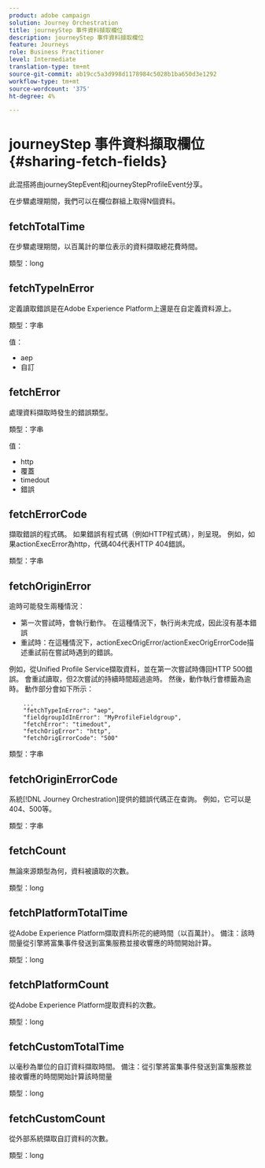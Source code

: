 ```yaml
---
product: adobe campaign
solution: Journey Orchestration
title: journeyStep 事件資料擷取欄位
description: journeyStep 事件資料擷取欄位
feature: Journeys
role: Business Practitioner
level: Intermediate
translation-type: tm+mt
source-git-commit: ab19cc5a3d998d1178984c5028b1ba650d3e1292
workflow-type: tm+mt
source-wordcount: '375'
ht-degree: 4%

---
```



# journeyStep 事件資料擷取欄位 {#sharing-fetch-fields}

此混搭將由journeyStepEvent和journeyStepProfileEvent分享。

在步驟處理期間，我們可以在欄位群組上取得N個資料。

## fetchTotalTime

在步驟處理期間，以百萬計的單位表示的資料擷取總花費時間。

類型：long

## fetchTypeInError

定義讀取錯誤是在Adobe Experience Platform上還是在自定義資料源上。

類型：字串

值：
* aep
* 自訂

## fetchError

處理資料擷取時發生的錯誤類型。

類型：字串

值：
* http
* 覆蓋
* timedout
* 錯誤

## fetchErrorCode

擷取錯誤的程式碼。 如果錯誤有程式碼（例如HTTP程式碼），則呈現。 例如，如果actionExecError為http，代碼404代表HTTP 404錯誤。

類型：字串

## fetchOriginError

逾時可能發生兩種情況：

* 第一次嘗試時，會執行動作。 在這種情況下，執行尚未完成，因此沒有基本錯誤
* 重試時：在這種情況下，actionExecOrigError/actionExecOrigErrorCode描述重試前在嘗試時遇到的錯誤。

例如，從Unified Profile Service擷取資料，並在第一次嘗試時傳回HTTP 500錯誤。 會重試讀取，但2次嘗試的持續時間超過逾時。 然後，動作執行會標籤為逾時。 動作部分會如下所示：

```
    ...
    "fetchTypeInError": "aep",
    "fieldgroupIdInError": "MyProfileFieldgroup",
    "fetchError": "timedout",
    "fetchOrigError": "http",
    "fetchOrigErrorCode": "500"
```

類型：字串

## fetchOriginErrorCode

系統[!DNL Journey Orchestration]提供的錯誤代碼正在查詢。 例如，它可以是404、500等。

類型：字串

## fetchCount

無論來源類型為何，資料被讀取的次數。

類型：long

## fetchPlatformTotalTime

從Adobe Experience Platform擷取資料所花的總時間（以百萬計）。 備注：該時間量從引擎將富集事件發送到富集服務並接收響應的時間開始計算。

類型：long

## fetchPlatformCount

從Adobe Experience Platform提取資料的次數。

類型：long

## fetchCustomTotalTime

以毫秒為單位的自訂資料擷取時間。 備注：從引擎將富集事件發送到富集服務並接收響應的時間開始計算該時間量

類型：long

## fetchCustomCount

從外部系統擷取自訂資料的次數。

類型：long
